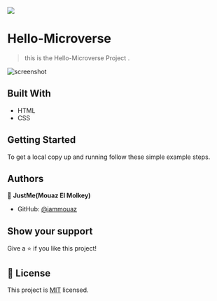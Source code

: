 ![](https://img.shields.io/badge/Microverse-blueviolet)

# Hello-Microverse

> this is the Hello-Microverse Project .

![screenshot](./app_screenshot.png)
## Built With

- HTML
- CSS

## Getting Started

To get a local copy up and running follow these simple example steps.

## Authors

👤 **JustMe(Mouaz El Molkey)**

- GitHub: [@iammouaz](https://github.com/iammouaz)

## Show your support

Give a ⭐️ if you like this project!

## 📝 License
This project is [MIT](./MIT.md) licensed.